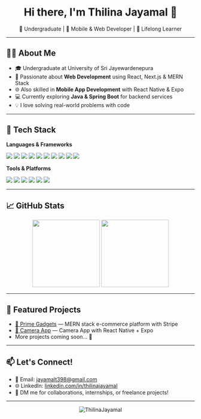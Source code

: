 <!-- Profile README for Thilina Jayamal -->

<h1 align="center">Hi there, I'm Thilina Jayamal 👋</h1>
<p align="center">🚀 Undergraduate | 📱 Mobile & Web Developer | 🧠 Lifelong Learner</p>

---

## 👨‍💻 About Me

- 🎓 Undergraduate at University of Sri Jayewardenepura  
- 💼 Passionate about **Web Development** using React, Next.js & MERN Stack  
- 🌐 Also skilled in **Mobile App Development** with React Native & Expo  
- 💻 Currently exploring **Java & Spring Boot** for backend services  
- 💡 I love solving real-world problems with code  

---

## 🚀 Tech Stack

**Languages & Frameworks**
<div>
  <img src="https://img.shields.io/badge/JavaScript-%23323330.svg?style=for-the-badge&logo=javascript&logoColor=%23F7DF1E" />
  <img src="https://img.shields.io/badge/TypeScript-3178C6?style=for-the-badge&logo=typescript&logoColor=white" />
  <img src="https://img.shields.io/badge/Java-007396?style=for-the-badge&logo=java&logoColor=white" />
  <img src="https://img.shields.io/badge/Spring_Boot-6DB33F?style=for-the-badge&logo=spring-boot&logoColor=white" />
  <img src="https://img.shields.io/badge/React-20232A?style=for-the-badge&logo=react&logoColor=61DAFB" />
  <img src="https://img.shields.io/badge/Next.js-000000?style=for-the-badge&logo=nextdotjs&logoColor=white" />
  <img src="https://img.shields.io/badge/Angular-DD0031?style=for-the-badge&logo=angular&logoColor=white" />
  <img src="https://img.shields.io/badge/React_Native-20232A?style=for-the-badge&logo=react&logoColor=61DAFB" />
  <img src="https://img.shields.io/badge/Node.js-339933?style=for-the-badge&logo=nodedotjs&logoColor=white" />
  <img src="https://img.shields.io/badge/MongoDB-4DB33D?style=for-the-badge&logo=mongodb&logoColor=white" />
</div>

**Tools & Platforms**
<div>
  <img src="https://img.shields.io/badge/Expo-000020?style=for-the-badge&logo=expo&logoColor=white" />
  <img src="https://img.shields.io/badge/Firebase-ffca28?style=for-the-badge&logo=firebase&logoColor=black" />
  <img src="https://img.shields.io/badge/VSCode-0078d7?style=for-the-badge&logo=visual-studio-code&logoColor=white" />
  <img src="https://img.shields.io/badge/GitHub-181717?style=for-the-badge&logo=github&logoColor=white" />
  <img src="https://img.shields.io/badge/Postman-FF6C37?style=for-the-badge&logo=postman&logoColor=white" />
  <img src="https://img.shields.io/badge/Docker-2496ED?style=for-the-badge&logo=docker&logoColor=white" />
</div>

---

## 📈 GitHub Stats

<p align="center">
  <img src="https://github-readme-stats.vercel.app/api?username=ThilinaJayamal&show_icons=true&theme=radical" height="180px"/>
  <img src="https://github-readme-stats.vercel.app/api/top-langs/?username=ThilinaJayamal&layout=compact&theme=radical" height="180px"/>
</p>

---

## 📌 Featured Projects

- [🔗 Prime Gadgets](https://github.com/ThilinaJayamal/prime-gadgets) — MERN stack e-commerce platform with Stripe  
- [🔗 Camera App](https://github.com/ThilinaJayamal/camera-app) — Camera App with React Native + Expo  
- More projects coming soon... 🚧

---

## 📫 Let's Connect!

- 📧 Email: jayamalt398@gmail.com  
- 🌐 LinkedIn: [linkedin.com/in/thilinajayamal](https://www.linkedin.com/in/thilina-jayamal-b70160213/)  
- 💬 DM me for collaborations, internships, or freelance projects!

---

<p align="center">
  <img src="https://komarev.com/ghpvc/?username=ThilinaJayamal&label=Profile%20views&color=blue&style=flat" alt="ThilinaJayamal" />
</p>

